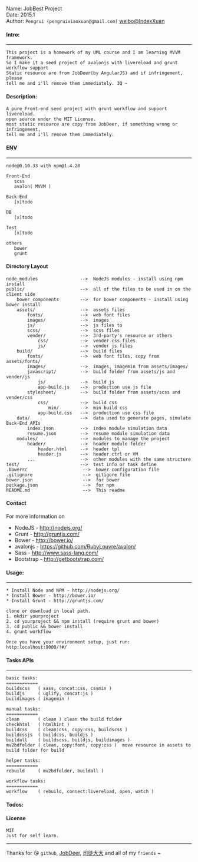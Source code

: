 Name:    JobBest Project   
Date:    2015.1  
Author:  `Pengrui (pengruixiaoxuan@gmail.com)` [weibo@IndexXuan](http://weibo.com/u/3180300392 "IndexXuan")  

#### Intro:
---------
    This project is a homework of my UML course and I am learning MVVM framework.
    So I make it a seed project of avalonjs with livereload and grunt workflow support
    Static resource are from JobDeer(by AngularJS) and if infringement,  please
    tell me and i'll remove them immediately. 3Q ~

#### Description:  
    A pure Front-end seed project with grunt workflow and support livereload.  
    open source under the MIT License.  
    most static resource are copy from JobDeer, if something wrong or infringement,  
    tell me and i'll remove them immediately.

#### ENV
---------
    node@0.10.33 with npm@1.4.28

    Front-End
       scss
       avalon( MVVM )

    Back-End
       [x]todo 

    DB
       [x]todo 
      
    Test
       [x]todo 

    others
       bower
       grunt  

#### Directory Layout

    node_modules                -->  NodeJS modules - install using npm install
    public/                     -->  all of the files to be used in on the client side
        bower_components        -->  for bower components - install using bower install
        assets/                 -->  assets files
            fonts/              -->  web font files
            images/             -->  images
            js/                 -->  js files to 
            scss/               -->  scss files
            vender/             -->  3rd-party's resource or others
                css/            -->  vender css files
                js/             -->  vender js files
        build/                  -->  build files
            fonts/              -->  web font files, copy from assets/fonts/
            images/             -->  images, imagemin from assets/images/
            javascript/         -->  build folder from assets/js and vender/js
                js/             -->  build js
                app-build.js    -->  production use js file
            stylesheet/         -->  build folder from assets/scss and vender/css
                css/            -->  build css
                    min/        -->  min build css
                app-build.css   -->  production use css file
        data/                   -->  data used to generate pages, simulate Back-End APIs
            index.json          -->  index module simulation data
            resume.json         -->  resume module simulation data
        modules/                -->  modules to manage the project
            header/             -->  header module folder
                header.html     -->  header tpl
                header.js       -->  header ctrl or VM
            ...                 -->  other modules with the same structure
    test/                       -->  test info or task define  
    .bowerrc                     -->  bower configuration file
    .gitignore                   -->  gitigore file
    bower.json                   -->  for bower
    package.json                 -->  for npm
    README.md                    -->  This readme

#### Contact

For more information on

* NodeJS - http://nodejs.org/
* Grunt - http://gruntjs.com/
* Bower - http://bower.io/
* avalonjs - https://github.com/RubyLouvre/avalon/
* Sass - http://www.sass-lang.com/
* Bootstrap - http://getbootstrap.com/

#### Usage:  
---------

    * Install Node and NPM - http://nodejs.org/
    * Install Bower - http://bower.io/  
    * Install Grunt - http://gruntjs.com/  

    clone or download in local path.  
    1. mkdir yourproject  
    2. cd yourproject && npm install (require grunt and bower)  
    3. cd public && bower install  
    4. grunt workflow   
    
    Once you have your environment setup, just run: http:localhost:9000/!#/

#### Tasks APIs
---------
    basic tasks:
    ============
    buildscss   ( sass, concat:css, cssmin )  
    buildjs     ( uglify, concat:js )  
    buildimages ( imagemin )  

    manual tasks:
    ============
    clean       ( clean ) clean the build folder
    checkhtml   ( htmlhint )  
    buildcss    ( clean:css, copy:css, buildscss )  
    buildcssjs  ( buildcss, buildjs )  
    buildall    ( buildscss, buildjs, buildimages )  
    mv2bdfolder ( clean, copy:font, copy:css )  move resource in assets to build folder for build

    helper tasks:  
    ============
    rebuild     ( mv2bdfolder, buildall )  

    workflow tasks:  
    ============
    workflow    ( rebuild, connect:livereload, open, watch )   

#### Todos:  
    
#### License
    MIT     
    Just for self learn. 

---------
Thanks for :kissing_heart: `github`, [JobDeer](http://h5.jobdeer.com/app/list 'JobDeer'),  [司徒大大](http://www.cnblogs.com/rubylouvre/p/3181291.html "司徒正美, avalonjs作者") and all of my `friends` ~



